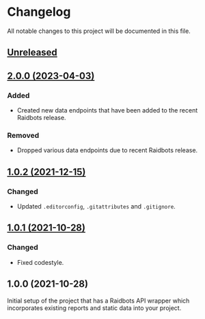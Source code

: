 # Changelog
All notable changes to this project will be documented in this file.

## [Unreleased](https://github.com/logiek/raidbots-api/compare/2.0.0...master)

## [2.0.0 (2023-04-03)](https://github.com/logiek/raidbots-api/compare/1.0.2....2.0.0)

### Added
- Created new data endpoints that have been added to the recent Raidbots release.

### Removed
- Dropped various data endpoints due to recent Raidbots release.

## [1.0.2 (2021-12-15)](https://github.com/logiek/raidbots-api/compare/1.0.1....1.0.2)

### Changed
- Updated `.editorconfig`, `.gitattributes` and `.gitignore`.

## [1.0.1 (2021-10-28)](https://github.com/logiek/raidbots-api/compare/1.0.0....1.0.1)

### Changed
- Fixed codestyle.

## 1.0.0 (2021-10-28)

Initial setup of the project that has a Raidbots API wrapper which incorporates existing reports and static data into your project.

